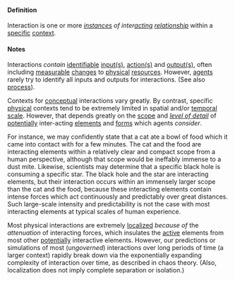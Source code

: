#### Definition

Interaction is one or more *[instances](https://github.com/gcassel/Modular-Organization-Terminology/blob/master/terms/instance.md) of inter[acting](https://github.com/gcassel/Modular-Organization-Terminology/blob/master/terms/act.md) [relationship](https://github.com/gcassel/Modular-Organization-Terminology/blob/master/terms/relate.md)* within a [specific](https://github.com/gcassel/Modular-Organization-Terminology/blob/master/terms/specific.md) [context](https://github.com/gcassel/Modular-Organization-Terminology/blob/master/terms/context.md).

#### Notes

Interactions *contain* [identifiable](https://github.com/gcassel/Modular-Organization-Terminology/blob/master/terms/identify.md) [input(s)](https://github.com/gcassel/Modular-Organization-Terminology/blob/master/terms/input.md), [action(s)](https://github.com/gcassel/Modular-Organization-Terminology/blob/master/terms/act.md) and [output(s)](https://github.com/gcassel/Modular-Organization-Terminology/blob/master/terms/output.md), often including [measurable](https://github.com/gcassel/Modular-Organization-Terminology/blob/master/terms/measurable.md) [changes](https://github.com/gcassel/Modular-Organization-Terminology/blob/master/terms/change.md) to [physical](https://github.com/gcassel/Modular-Organization-Terminology/blob/master/terms/physical.md) [resources](https://github.com/gcassel/Modular-Organization-Terminology/blob/master/terms/resource.md).   However, [agents](https://github.com/gcassel/Modular-Organization-Terminology/blob/master/terms/agent.md) rarely try to identify all inputs and outputs for interactions.  (See also [process](https://github.com/gcassel/Modular-Organization-Terminology/blob/master/terms/process.md)).
 
Contexts for [conceptual](https://github.com/gcassel/Modular-Organization-Terminology/blob/master/terms/concept.md) interactions vary greatly.  By contrast, specific [physical](https://github.com/gcassel/Modular-Organization-Terminology/blob/master/terms/physical.md) contexts tend to be extremely limited in spatial and/or [temporal](https://github.com/gcassel/Modular-Organization-Terminology/blob/master/terms/time.md) [scale](https://github.com/gcassel/Modular-Organization-Terminology/blob/master/terms/scale.md).  However, that depends greatly on the [scope](https://github.com/gcassel/Modular-Organization-Terminology/blob/master/terms/scope.md) and *[level of detail](https://github.com/gcassel/Modular-Organization-Terminology/blob/master/terms/level-of-detail.md)* of [potentially](https://github.com/gcassel/Modular-Organization-Terminology/blob/master/terms/potential.md) inter-acting [elements](https://github.com/gcassel/Modular-Organization-Terminology/blob/master/terms/element.md) and [forms](https://github.com/gcassel/Modular-Organization-Terminology/blob/master/terms/form.md) which agents *consider*.  
 
For instance, we may confidently state that a cat ate a bowl of food which it came into contact with for a few minutes.  The cat and the food are interacting elements within a relatively clear and compact scope from a human perspective, although that scope would be ineffably immense to a dust mite.  Likewise, scientists may determine that a specific black hole is consuming a specific star.  The  black hole and the star are interacting elements, but their interaction occurs within an immensely larger scope than the cat and the food, because these interacting elements contain intense forces which act continuously and predictably over great distances.   Such large-scale intensity and predictability is not the case with most interacting elements at typical scales of human experience.  
 
Most physical interactions are extremely [localized](https://github.com/gcassel/Modular-Organization-Terminology/blob/master/terms/localize.md) *because of* the *attenuation* of interacting forces, which insulates the [active](https://github.com/gcassel/Modular-Organization-Terminology/blob/master/terms/active.md) elements from most other [potentially](https://github.com/gcassel/Modular-Organization-Terminology/blob/master/terms/potential.md) interactive elements. However, our predictions or simulations of most (un*governed*) interactions over long periods of time (a larger context) rapidly break down via the exponentially expanding complexity of interaction over time, as described in chaos theory.   (Also, localization does not imply complete separation or isolation.)
